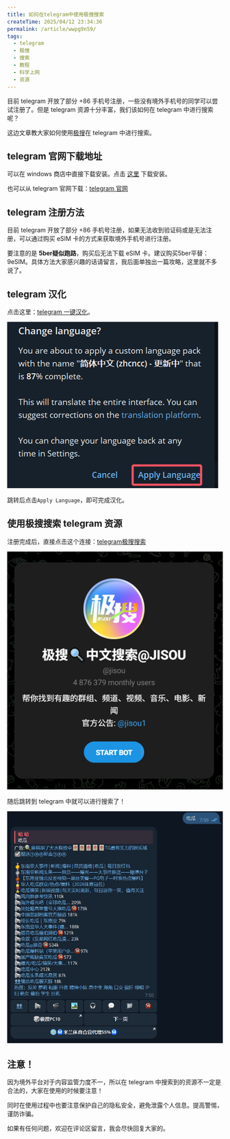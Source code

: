 ```yaml
---
title: 如何在telegram中使用极搜搜索
createTime: 2025/04/12 23:34:36
permalink: /article/wwpg9n59/
tags:
  - telegram
  - 极搜
  - 搜索
  - 教程
  - 科学上网
  - 资源
---
```


目前 telegram 开放了部分 +86 手机号注册，一些没有境外手机号的同学可以尝试注册了。但是 telegram 资源十分丰富，我们该如何在 telegram 中进行搜索呢？

这边文章教大家如何使用[极搜](https://t.me/jisou?start=a_1481769275)在 telegram 中进行搜索。

<!-- more -->

## telegram 官网下载地址

可以在 windows 商店中直接下载安装。点击 [这里](ms-windows-store://pdp?launch=true&mode=full&hl=zh-cn&gl=hk&ocid=bingwebsearch&referrer=storeforweb&productid=9nztwsqntd0s&storecid=sfw-secondary-cta&webid=395477ea-a7e6-4bfa-ac47-e06e900153a8&websessionid=9303d2ac-2b4a-48fc-b501-5acf807b00ed) 下载安装。

也可以从 telegram 官网下载：[telegram 官网](https://telegram.org/)

## telegram 注册方法

目前 telegram 开放了部分 +86 手机号注册，如果无法收到验证码或是无法注册，可以通过购买 eSIM 卡的方式来获取境外手机号进行注册。

要注意的是 **5ber疑似跑路**，购买后无法下载 eSIM 卡。建议购买5ber平替：9eSIM。具体方法大家感兴趣的话请留言，我后面单独出一篇攻略，这里就不多说了。

## telegram 汉化

点击这里：[telegram 一键汉化](https://t.me/setlanguage/zhcncc)。

![alt text](images/telegram如何搜索/image-2.png)

跳转后点击`Apply Language`，即可完成汉化。

## 使用极搜搜索 telegram 资源

注册完成后，直接点击这个连接：[telegram极搜搜索](https://t.me/jisou?start=a_1481769275)

![alt text](images/telegram如何搜索/image.png)

随后跳转到 telegram 中就可以进行搜索了！

![alt text](images/telegram如何搜索/image-1.png)

## 注意！

因为境外平台对于内容监管力度不一，所以在 telegram 中搜索到的资源不一定是合法的，大家在使用的时候要注意！

同时在使用过程中也要注意保护自己的隐私安全，避免泄露个人信息。提高警惕，谨防诈骗。

如果有任何问题，欢迎在评论区留言，我会尽快回复大家的。